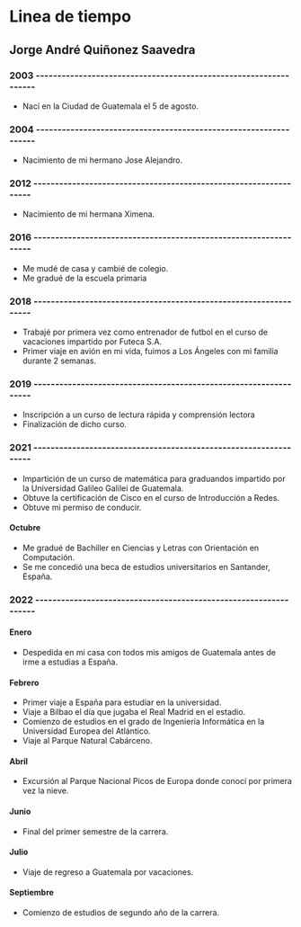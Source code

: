 # Linea de tiempo 

## Jorge André Quiñonez Saavedra

### 2003 -----------------------------------------------------------------

* Nací en la Ciudad de Guatemala el 5 de agosto.

### 2004 -----------------------------------------------------------------

* Nacimiento de mi hermano Jose Alejandro.

### 2012 -----------------------------------------------------------------

* Nacimiento de mi hermana Ximena.

### 2016 -----------------------------------------------------------------

* Me mudé de casa y cambié de colegio.
* Me gradué de la escuela primaria

### 2018 -----------------------------------------------------------------

* Trabajé por primera vez como entrenador de futbol en el curso de vacaciones impartido por Futeca S.A.
* Primer viaje en avión en mi vida, fuimos a Los Ángeles con mi familia durante 2 semanas.

### 2019 -----------------------------------------------------------------

* Inscripción a un curso de lectura rápida y comprensión lectora
* Finalización de dicho curso.

### 2021 -----------------------------------------------------------------

* Impartición de un curso de matemática para graduandos impartido por la Universidad Galileo Galilei de Guatemala.
* Obtuve la certificación de Cisco en el curso de Introducción a Redes.
* Obtuve mi permiso de conducir.

#### Octubre
* Me gradué de Bachiller en Ciencias y Letras con Orientación en Computación.
* Se me concedió una beca de estudios universitarios en Santander, España.

### 2022 -----------------------------------------------------------------

#### Enero

* Despedida en mi casa con todos mis amigos de Guatemala antes de irme a estudias a España.

#### Febrero

* Primer viaje a España para estudiar en la universidad.
* Viaje a Bilbao el día que jugaba el Real Madrid en el estadio.
* Comienzo de estudios en el grado de Ingeniería Informática en la Universidad Europea del Atlántico.
* Viaje al Parque Natural Cabárceno.

#### Abril

* Excursión al Parque Nacional Picos de Europa donde conocí por primera vez la nieve.

#### Junio

* Final del primer semestre de la carrera.

#### Julio

* Viaje de regreso a Guatemala por vacaciones.

#### Septiembre

* Comienzo de estudios de segundo año de la carrera.
